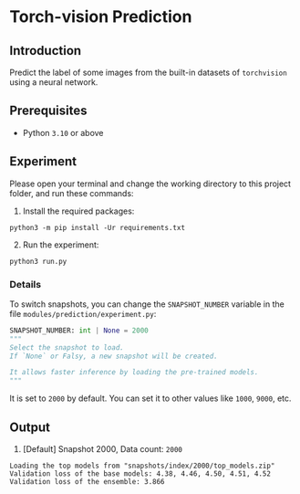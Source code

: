 # Torch-vision Prediction

## Introduction

Predict the label of some images from the built-in datasets of `torchvision` using a neural network.

## Prerequisites

- Python `3.10` or above

## Experiment

Please open your terminal and change the working directory to this project folder, and run these commands:

1. Install the required packages:
```shell
python3 -m pip install -Ur requirements.txt
```

2. Run the experiment:
```shell
python3 run.py
```

### Details

To switch snapshots, you can change the `SNAPSHOT_NUMBER` variable in the file `modules/prediction/experiment.py`:

```python
SNAPSHOT_NUMBER: int | None = 2000
"""
Select the snapshot to load.
If `None` or Falsy, a new snapshot will be created.

It allows faster inference by loading the pre-trained models.
"""
```

It is set to `2000` by default. You can set it to other values like `1000`, `9000`, etc.

## Output

1. \[Default\] Snapshot 2000, Data count: `2000`

```plaintext
Loading the top models from "snapshots/index/2000/top_models.zip"
Validation loss of the base models: 4.38, 4.46, 4.50, 4.51, 4.52
Validation loss of the ensemble: 3.866
```
